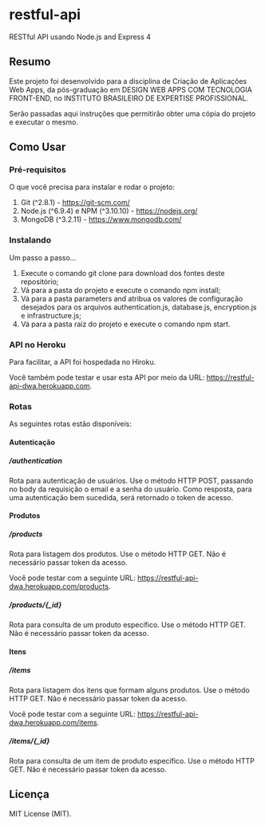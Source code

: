 # restful-api
RESTful API usando Node.js and Express 4

## Resumo
Este projeto foi desenvolvido para a disciplina de Criação de Aplicações Web Apps, da pós-graduação em DESIGN WEB APPS COM TECNOLOGIA FRONT-END, no INSTITUTO BRASILEIRO DE EXPERTISE PROFISSIONAL.

Serão passadas aqui instruções que permitirão obter uma cópia do projeto e executar o mesmo.

## Como Usar

### Pré-requisitos
O que você precisa para instalar e rodar o projeto:

1. Git (^2.8.1) - https://git-scm.com/
2. Node.js (^6.9.4) e NPM (^3.10.10) - https://nodejs.org/
3. MongoDB (^3.2.11) - https://www.mongodb.com/

### Instalando
Um passo a passo...

1. Execute o comando git clone para download dos fontes deste repositório;
2. Vá para a pasta do projeto e execute o comando npm install;
3. Vá para a pasta parameters and atribua os valores de configuração desejados para os arquivos authentication.js, database.js, encryption.js e infrastructure.js;
4. Vá para a pasta raiz do projeto e execute o comando npm start.

### API no Heroku
Para facilitar, a API foi hospedada no Hiroku.

Você também pode testar e usar esta API por meio da URL: https://restful-api-dwa.herokuapp.com.

### Rotas
As seguintes rotas estão disponíveis:

#### Autenticação
##### /authentication
Rota para autenticação de usuários. Use o método HTTP POST, passando no body da requisição o email e a senha do usuário. Como resposta, para uma autenticação bem sucedida, será retornado o token de acesso.

#### Produtos
##### /products
Rota para listagem dos produtos. Use o método HTTP GET. Não é necessário passar token da acesso.

Você pode testar com a seguinte URL: https://restful-api-dwa.herokuapp.com/products.

##### /products/{_id}
Rota para consulta de um produto específico. Use o método HTTP GET. Não é necessário passar token da acesso.

#### Itens
##### /items
Rota para listagem dos itens que formam alguns produtos. Use o método HTTP GET. Não é necessário passar token da acesso.

Você pode testar com a seguinte URL: https://restful-api-dwa.herokuapp.com/items.

##### /items/{_id}
Rota para consulta de um item de produto específico. Use o método HTTP GET. Não é necessário passar token da acesso.

## Licença
MIT License (MIT).

